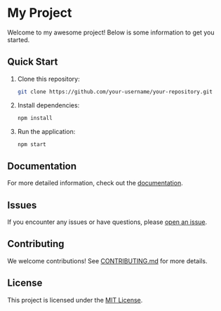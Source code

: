 # My Project

Welcome to my awesome project! Below is some information to get you started.

## Quick Start

1. Clone this repository:
    ```bash
    git clone https://github.com/your-username/your-repository.git
    ```

2. Install dependencies:
    ```bash
    npm install
    ```

3. Run the application:
    ```bash
    npm start
    ```

## Documentation

For more detailed information, check out the [documentation](docs/README.md).

## Issues

If you encounter any issues or have questions, please [open an issue](https://github.com/your-username/your-repository/issues).

## Contributing

We welcome contributions! See [CONTRIBUTING.md](CONTRIBUTING.md) for more details.

## License

This project is licensed under the [MIT License](LICENSE).
